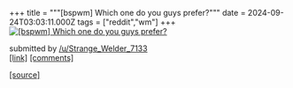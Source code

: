 +++
title = """[bspwm] Which one do you guys prefer?"""
date = 2024-09-24T03:03:11.000Z
tags = ["reddit","wm"]
+++
[![[bspwm] Which one do you guys prefer?](https://b.thumbs.redditmedia.com/ZIaVjuGPtI7bqbROmfSEg_GBx42pYaMCnSrLX5Xs0MQ.jpg "[bspwm] Which one do you guys prefer?")](https://www.reddit.com/r/unixporn/comments/1fo2sg7/bspwm_which_one_do_you_guys_prefer/)

submitted by [/u/Strange\_Welder\_7133](https://www.reddit.com/user/Strange_Welder_7133)  
[\[link\]](https://www.reddit.com/gallery/1fo2sg7) [\[comments\]](https://www.reddit.com/r/unixporn/comments/1fo2sg7/bspwm_which_one_do_you_guys_prefer/)

[[source]](https://www.reddit.com/r/unixporn/comments/1fo2sg7/bspwm_which_one_do_you_guys_prefer/)
